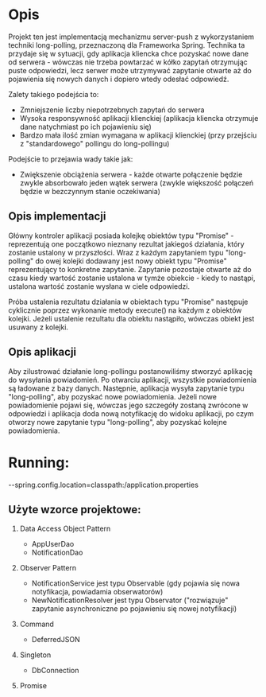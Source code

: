 # Opis

Projekt ten jest implementacją mechanizmu server-push z wykorzystaniem techniki long-polling, przeznaczoną dla Frameworka Spring. Technika ta przydaje się w sytuacji, gdy aplikacja kliencka chce pozyskać nowe dane od serwera - wówczas nie trzeba powtarzać w kółko zapytań otrzymując puste odpowiedzi, lecz serwer może utrzymywać zapytanie otwarte aż do pojawienia się nowych danych i dopiero wtedy odesłać odpowiedź. 

Zalety takiego podejścia to:
- Zmniejszenie liczby niepotrzebnych zapytań do serwera
- Wysoka responsywność aplikacji klienckiej (aplikacja kliencka otrzymuje dane natychmiast po ich pojawieniu się)
- Bardzo mała ilość zmian wymagana w aplikacji klienckiej (przy przejściu z "standardowego" pollingu do long-pollingu)

Podejście to przejawia wady takie jak:
- Zwiększenie obciążenia serwera - każde otwarte połączenie będzie zwykle absorbowało jeden wątek serwera (zwykle większość połączeń będzie w bezczynnym stanie oczekiwania)

## Opis implementacji

Główny kontroler aplikacji posiada kolejkę obiektów typu "Promise" - reprezentują one początkowo nieznany rezultat jakiegoś działania, który zostanie ustalony w przyszłości. Wraz z każdym zapytaniem typu "long-polling" do owej kolejki dodawany jest nowy obiekt typu "Promise" reprezentujący to konkretne zapytanie. Zapytanie pozostaje otwarte aż do czasu kiedy wartość zostanie ustalona w tymże obiekcie - kiedy to nastąpi, ustalona wartość zostanie wysłana w ciele odpowiedzi.

Próba ustalenia rezultatu działania w obiektach typu "Promise" następuje cyklicznie poprzez wykonanie metody execute() na każdym z obiektów kolejki. Jeżeli ustalenie rezultatu dla obiektu nastąpiło, wówczas obiekt jest usuwany z kolejki.

## Opis aplikacji

Aby zilustrować działanie long-pollingu postanowiliśmy stworzyć aplikację do wysyłania powiadomień. Po otwarciu aplikacji, wszystkie powiadomienia są ładowane z bazy danych. Następnie, aplikacja wysyła zapytanie typu "long-polling", aby pozyskać nowe powiadomienia. Jeżeli nowe powiadomienie pojawi się, wówczas jego szczegóły zostaną zwrócone w odpowiedzi i aplikacja doda nową notyfikację do widoku aplikacji, po czym otworzy nowe zapytanie typu "long-polling", aby pozyskać kolejne powiadomienia.

# Running:

--spring.config.location=classpath:/application.properties 

## Użyte wzorce projektowe:

1. Data Access Object Pattern
    - AppUserDao
    - NotificationDao
    
2. Observer Pattern
    - NotificationService jest typu Observable (gdy pojawia się nowa notyfikacja, powiadamia obserwatorów)
    - NewNotificationResolver jest typu Observator ("rozwiązuje" zapytanie asynchroniczne po pojawieniu się nowej notyfikacji)
    
3. Command
    - DeferredJSON
    
4. Singleton
    - DbConnection

5. Promise